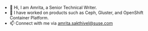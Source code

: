 - 👋 Hi, I am Amrita, a Senior Technical Writer.
- 👀 I have worked on products such as Ceph, Gluster, and OpenShift Container Platform.
- 📫 Connect with me via amrita.sakthivel@suse.com

<!---
Amrita42/Amrita42 is a ✨ special ✨ repository because its `README.md` (this file) appears on your GitHub profile.
You can click the Preview link to take a look at your changes.
--->
